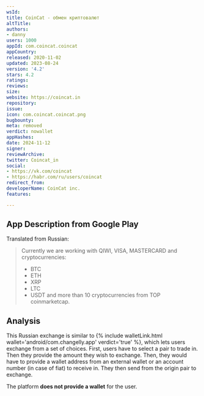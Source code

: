 ```yaml
---
wsId: 
title: CoinCat - обмен криптовалют
altTitle: 
authors:
- danny
users: 1000
appId: com.coincat.coincat
appCountry: 
released: 2020-11-02
updated: 2023-08-24
version: '4.2'
stars: 4.2
ratings: 
reviews: 
size: 
website: https://coincat.in
repository: 
issue: 
icon: com.coincat.coincat.png
bugbounty: 
meta: removed
verdict: nowallet
appHashes: 
date: 2024-11-12
signer: 
reviewArchive: 
twitter: Coincat_in
social:
- https://vk.com/coincat
- https://habr.com/ru/users/coincat
redirect_from: 
developerName: CoinCat inc.
features: 

---
```


## App Description from Google Play

Translated from Russian:

> Currently we are working with QIWI, VISA, MASTERCARD and cryptocurrencies:
> - BTC
> - ETH
> - XRP
> - LTC
> - USDT
> and more than 10 cryptocurrencies from TOP coinmarketcap.

## Analysis 

This Russian exchange is similar to {% include walletLink.html wallet='android/com.changelly.app' verdict='true' %}, which lets users exchange from a set of choices. First, users have to select a pair to trade in. Then they provide the amount they wish to exchange. Then, they would have to provide a wallet address from an external wallet or an account number (in case of fiat) to receive in. They then send from the origin pair to exchange.

The platform **does not provide a wallet** for the user.